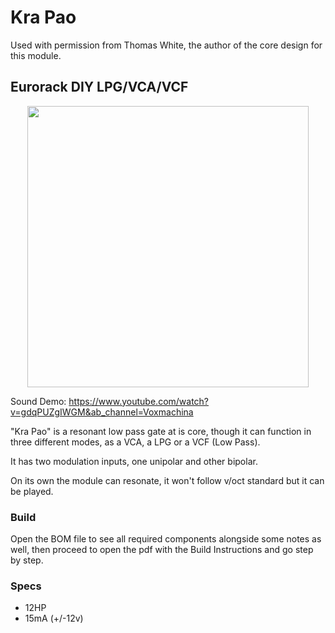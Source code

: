 # Kra Pao
Used with permission from Thomas White, the author of the core design for this module.

## Eurorack DIY LPG/VCA/VCF

<p align="center">
  <img src="https://github.com/musicdevghost/eurorack/blob/main/KRA%20PAO%20-%20RESONANT%20LOW%20PASS%20GATE/Images/real_faceplate.png" width="450">
</p>

Sound Demo: https://www.youtube.com/watch?v=gdqPUZgIWGM&ab_channel=Voxmachina

"Kra Pao" is a resonant low pass gate at is core, though it can function in three different modes, as a VCA, a LPG or a VCF (Low Pass).

It has two modulation inputs, one unipolar and other bipolar.

On its own the module can resonate, it won't follow v/oct standard but it can be played.

### Build
Open the BOM file to see all required components alongside some notes as well, then proceed to open the pdf with the Build Instructions and go step by step.

### Specs

* 12HP
* 15mA (+/-12v)

